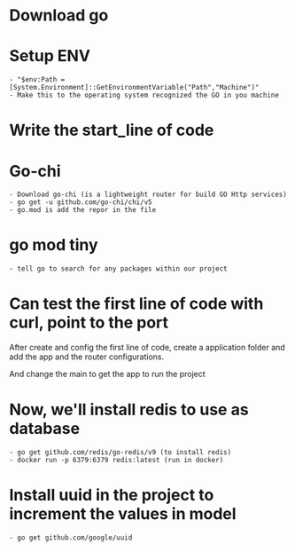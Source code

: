 # Download go

# Setup ENV

    - "$env:Path = [System.Environment]::GetEnvironmentVariable("Path","Machine")"
    - Make this to the operating system recognized the GO in you machine

# Write the start_line of code

# Go-chi

    - Download go-chi (is a lightweight router for build GO Http services)
    - go get -u github.com/go-chi/chi/v5
    - go.mod is add the repor in the file

# go mod tiny

    - tell go to search for any packages within our project

# Can test the first line of code with curl, point to the port


After create and config the first line of code, create a application folder and add the app and the router configurations.

And change the main to get the app to run the project


# Now, we'll install redis to use as database

    - go get github.com/redis/go-redis/v9 (to install redis)
    - docker run -p 6379:6379 redis:latest (run in docker)


# Install uuid in the project to increment the values in model
    - go get github.com/google/uuid